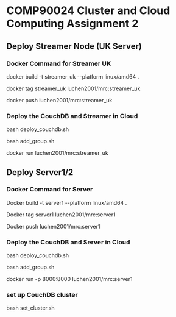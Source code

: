# COMP90024 Cluster and Cloud Computing Assignment 2

## Deploy Streamer Node (UK Server)

### Docker Command for Streamer UK

docker build -t streamer_uk --platform linux/amd64 .

docker tag streamer_uk luchen2001/mrc:streamer_uk 

docker push luchen2001/mrc:streamer_uk

### Deploy the CouchDB and Streamer in Cloud

bash deploy_couchdb.sh

bash add_group.sh

docker run luchen2001/mrc:streamer_uk

## Deploy Server1/2

### Docker Command for Server

Docker build -t server1 --platform linux/amd64 .

Docker tag server1 luchen2001/mrc:server1

Docker push luchen2001/mrc:server1

### Deploy the CouchDB and Server in Cloud

bash deploy_couchdb.sh

bash add_group.sh

docker run -p 8000:8000 luchen2001/mrc:server1

### set up CouchDB cluster

bash set_cluster.sh
